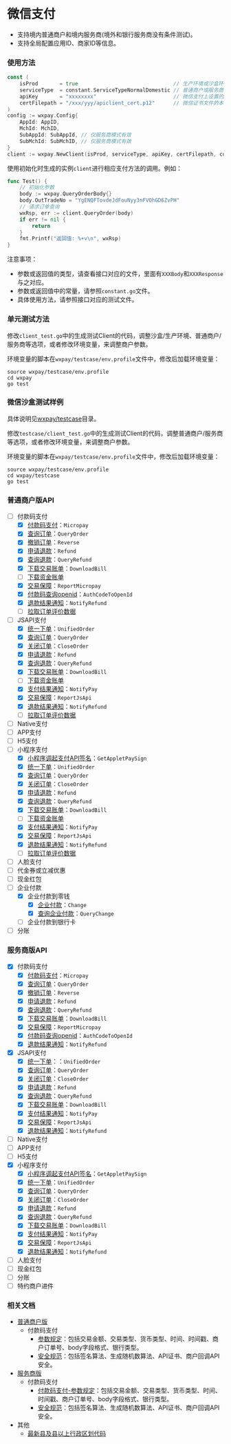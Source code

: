 # 微信支付

* 支持境内普通商户和境内服务商(境外和银行服务商没有条件测试)。
* 支持全局配置应用ID、商家ID等信息。

### 使用方法

```go
const (
    isProd       = true                               // 生产环境或沙盒环境
    serviceType  = constant.ServiceTypeNormalDomestic // 普通商户或服务商等类型
    apiKey       = "xxxxxxxx"                         // 微信支付上设置的API Key
    certFilepath = "/xxx/yyy/apiclient_cert.p12"      // 微信证书文件的本地路径，仅部分接口使用，如果不使用这些接口，可以传递空值
)
config := wxpay.Config{
    AppId: AppID,
    MchId: MchID,
    SubAppId: SubAppId, // 仅服务商模式有效
    SubMchId: SubMchID, // 仅服务商模式有效
}
client := wxpay.NewClient(isProd, serviceType, apiKey, certFilepath, config)
```

使用初始化时生成的实例`client`进行相应支付方法的调用。例如：

```go
func Test() {
	// 初始化参数
	body := wxpay.QueryOrderBody{}
	body.OutTradeNo = "YgENQFTovdeJdFouNyy3nFVOhGD6ZvPH"
	// 请求订单查询
	wxRsp, err := client.QueryOrder(body)
	if err != nil {
		return
	}
	fmt.Printf("返回值: %+v\n", wxRsp)
}
```

注意事项：

* 参数或返回值的类型，请查看接口对应的文件，里面有`XXXBody`和`XXXResponse`与之对应。
* 参数或返回值中的常量，请参照`constant.go`文件。
* 具体使用方法，请参照接口对应的测试文件。

### 单元测试方法

修改`client_test.go`中的生成测试Client的代码，调整沙盒/生产环境、普通商户/服务商等选项，或者修改环境变量，来调整商户参数。

环境变量的脚本在`wxpay/testcase/env.profile`文件中，修改后加载环境变量：

```shell
source wxpay/testcase/env.profile
cd wxpay
go test
```

### 微信沙盒测试样例

具体说明见[wxpay/testcase](testcase/)目录。

修改`testcase/client_test.go`中的生成测试Client的代码，调整普通商户/服务商等选项，或者修改环境变量，来调整商户参数。

环境变量的脚本在`wxpay/testcase/env.profile`文件中，修改后加载环境变量：

```shell
source wxpay/testcase/env.profile
cd wxpay/testcase
go test
```

### 普通商户版API

* [ ] 付款码支付
  * [x] [付款码支付](https://pay.weixin.qq.com/wiki/doc/api/micropay.php?chapter=9_10&index=1)：`Micropay`
  * [x] [查询订单](https://pay.weixin.qq.com/wiki/doc/api/micropay.php?chapter=9_2)：`QueryOrder`
  * [x] [撤销订单](https://pay.weixin.qq.com/wiki/doc/api/micropay.php?chapter=9_11&index=3)：`Reverse`
  * [x] [申请退款](https://pay.weixin.qq.com/wiki/doc/api/micropay.php?chapter=9_4)：`Refund`
  * [x] [查询退款](https://pay.weixin.qq.com/wiki/doc/api/micropay.php?chapter=9_5)：`QueryRefund`
  * [x] [下载交易账单](https://pay.weixin.qq.com/wiki/doc/api/micropay.php?chapter=9_6)：`DownloadBill`
  * [ ] [下载资金账单](https://pay.weixin.qq.com/wiki/doc/api/micropay.php?chapter=9_18&index=7)
  * [x] [交易保障](https://pay.weixin.qq.com/wiki/doc/api/micropay.php?chapter=9_14&index=8)：`ReportMicropay`
  * [x] [付款码查询openid](https://pay.weixin.qq.com/wiki/doc/api/micropay.php?chapter=9_13&index=9)：`AuthCodeToOpenId`
  * [x] [退款结果通知](https://pay.weixin.qq.com/wiki/doc/api/micropay.php?chapter=9_16&index=10)：`NotifyRefund`
  * [ ] [拉取订单评价数据](https://pay.weixin.qq.com/wiki/doc/api/micropay.php?chapter=9_17&index=11)
* [ ] JSAPI支付
  * [x] [统一下单](https://pay.weixin.qq.com/wiki/doc/api/jsapi.php?chapter=9_1)：`UnifiedOrder`
  * [x] [查询订单](https://pay.weixin.qq.com/wiki/doc/api/jsapi.php?chapter=9_2)：`QueryOrder`
  * [x] [关闭订单](https://pay.weixin.qq.com/wiki/doc/api/jsapi.php?chapter=9_3)：`CloseOrder`
  * [x] [申请退款](https://pay.weixin.qq.com/wiki/doc/api/jsapi.php?chapter=9_4)：`Refund`
  * [x] [查询退款](https://pay.weixin.qq.com/wiki/doc/api/jsapi.php?chapter=9_5)：`QueryRefund`
  * [x] [下载交易账单](https://pay.weixin.qq.com/wiki/doc/api/jsapi.php?chapter=9_6)：`DownloadBill`
  * [ ] [下载资金账单](https://pay.weixin.qq.com/wiki/doc/api/jsapi.php?chapter=9_18&index=7)
  * [x] [支付结果通知](https://pay.weixin.qq.com/wiki/doc/api/jsapi.php?chapter=9_7&index=8)：`NotifyPay`
  * [x] [交易保障](https://pay.weixin.qq.com/wiki/doc/api/jsapi.php?chapter=9_8&index=9)：`ReportJsApi`
  * [x] [退款结果通知](https://pay.weixin.qq.com/wiki/doc/api/jsapi.php?chapter=9_16&index=10)：`NotifyRefund`
  * [ ] [拉取订单评价数据](https://pay.weixin.qq.com/wiki/doc/api/jsapi.php?chapter=9_17&index=11)
* [ ] Native支付
* [ ] APP支付
* [ ] H5支付
* [ ] 小程序支付
  * [x] [小程序调起支付API签名](https://pay.weixin.qq.com/wiki/doc/api/wxa/wxa_api.php?chapter=7_7&index=5)：`GetAppletPaySign`
  * [x] [统一下单](https://pay.weixin.qq.com/wiki/doc/api/wxa/wxa_api.php?chapter=9_1)：`UnifiedOrder`
  * [x] [查询订单](https://pay.weixin.qq.com/wiki/doc/api/wxa/wxa_api.php?chapter=9_2)：`QueryOrder`
  * [x] [关闭订单](https://pay.weixin.qq.com/wiki/doc/api/wxa/wxa_api.php?chapter=9_3)：`CloseOrder`
  * [x] [申请退款](https://pay.weixin.qq.com/wiki/doc/api/wxa/wxa_api.php?chapter=9_4)：`Refund`
  * [x] [查询退款](https://pay.weixin.qq.com/wiki/doc/api/wxa/wxa_api.php?chapter=9_5)：`QueryRefund`
  * [x] [下载交易账单](https://pay.weixin.qq.com/wiki/doc/api/wxa/wxa_api.php?chapter=9_6)：`DownloadBill`
  * [ ] [下载资金账单](https://pay.weixin.qq.com/wiki/doc/api/wxa/wxa_api.php?chapter=9_18&index=7)
  * [x] [支付结果通知](https://pay.weixin.qq.com/wiki/doc/api/wxa/wxa_api.php?chapter=9_7&index=8)：`NotifyPay`
  * [x] [交易保障](https://pay.weixin.qq.com/wiki/doc/api/wxa/wxa_api.php?chapter=9_8&index=9)：`ReportJsApi`
  * [x] [退款结果通知](https://pay.weixin.qq.com/wiki/doc/api/wxa/wxa_api.php?chapter=9_16&index=10)：`NotifyRefund`
  * [ ] [拉取订单评价数据](https://pay.weixin.qq.com/wiki/doc/api/wxa/wxa_api.php?chapter=9_17&index=11)
* [ ] 人脸支付
* [ ] 代金券或立减优惠
* [ ] 现金红包
* [ ] 企业付款
  * [x] 企业付款到零钱
    * [x] [企业付款](https://pay.weixin.qq.com/wiki/doc/api/tools/mch_pay.php?chapter=14_2)：`Change`
    * [x] [查询企业付款](https://pay.weixin.qq.com/wiki/doc/api/tools/mch_pay.php?chapter=14_3)：`QueryChange`
  * [ ] 企业付款到银行卡
* [ ] 分账

### 服务商版API

* [x] 付款码支付
  * [x] [付款码支付](https://pay.weixin.qq.com/wiki/doc/api/micropay_sl.php?chapter=9_10&index=1)：`Micropay`
  * [x] [查询订单](https://pay.weixin.qq.com/wiki/doc/api/micropay_sl.php?chapter=9_2)：`QueryOrder`
  * [x] [撤销订单](https://pay.weixin.qq.com/wiki/doc/api/micropay_sl.php?chapter=9_11&index=3)：`Reverse`
  * [x] [申请退款](https://pay.weixin.qq.com/wiki/doc/api/micropay_sl.php?chapter=9_4)：`Refund`
  * [x] [查询退款](https://pay.weixin.qq.com/wiki/doc/api/micropay_sl.php?chapter=9_5)：`QueryRefund`
  * [x] [下载交易账单](https://pay.weixin.qq.com/wiki/doc/api/micropay_sl.php?chapter=9_6)：`DownloadBill`
  * [x] [交易保障](https://pay.weixin.qq.com/wiki/doc/api/micropay_sl.php?chapter=9_14&index=7)：`ReportMicropay`
  * [x] [付款码查询openid](https://pay.weixin.qq.com/wiki/doc/api/micropay_sl.php?chapter=9_12&index=8)：`AuthCodeToOpenId`
  * [x] [退款结果通知](https://pay.weixin.qq.com/wiki/doc/api/micropay_sl.php?chapter=9_16&index=9)：`NotifyRefund`
* [x] JSAPI支付
  * [x] [统一下单](https://pay.weixin.qq.com/wiki/doc/api/jsapi_sl.php?chapter=9_1)：：`UnifiedOrder`
  * [x] [查询订单](https://pay.weixin.qq.com/wiki/doc/api/jsapi_sl.php?chapter=9_2)：`QueryOrder`
  * [x] [关闭订单](https://pay.weixin.qq.com/wiki/doc/api/jsapi_sl.php?chapter=9_3)：`CloseOrder`
  * [x] [申请退款](https://pay.weixin.qq.com/wiki/doc/api/jsapi_sl.php?chapter=9_4)：`Refund`
  * [x] [查询退款](https://pay.weixin.qq.com/wiki/doc/api/jsapi_sl.php?chapter=9_5)：`QueryRefund`
  * [x] [下载交易账单](https://pay.weixin.qq.com/wiki/doc/api/jsapi_sl.php?chapter=9_6)：`DownloadBill`
  * [x] [支付结果通知](https://pay.weixin.qq.com/wiki/doc/api/jsapi_sl.php?chapter=9_7)：`NotifyPay`
  * [x] [交易保障](https://pay.weixin.qq.com/wiki/doc/api/jsapi_sl.php?chapter=9_8)：`ReportJsApi`
  * [x] [退款结果通知](https://pay.weixin.qq.com/wiki/doc/api/jsapi_sl.php?chapter=9_16)：`NotifyRefund`
* [ ] Native支付
* [ ] APP支付
* [ ] H5支付
* [x] 小程序支付
  * [x] [小程序调起支付API签名](https://pay.weixin.qq.com/wiki/doc/api/wxa/wxa_sl_api.php?chapter=7_7&index=5)：`GetAppletPaySign`
  * [x] [统一下单](https://pay.weixin.qq.com/wiki/doc/api/wxa/wxa_sl_api.php?chapter=9_1)：`UnifiedOrder`
  * [x] [查询订单](https://pay.weixin.qq.com/wiki/doc/api/wxa/wxa_sl_api.php?chapter=9_2)：`QueryOrder`
  * [x] [关闭订单](https://pay.weixin.qq.com/wiki/doc/api/wxa/wxa_sl_api.php?chapter=9_3)：`CloseOrder`
  * [x] [申请退款](https://pay.weixin.qq.com/wiki/doc/api/wxa/wxa_sl_api.php?chapter=9_4)：`Refund`
  * [x] [查询退款](https://pay.weixin.qq.com/wiki/doc/api/wxa/wxa_sl_api.php?chapter=9_5)：`QueryRefund`
  * [x] [下载交易账单](https://pay.weixin.qq.com/wiki/doc/api/wxa/wxa_sl_api.php?chapter=9_6)：`DownloadBill`
  * [x] [支付结果通知](https://pay.weixin.qq.com/wiki/doc/api/wxa/wxa_sl_api.php?chapter=9_7)：`NotifyPay`
  * [x] [交易保障](https://pay.weixin.qq.com/wiki/doc/api/wxa/wxa_sl_api.php?chapter=9_8)：`ReportJsApi`
  * [x] [退款结果通知](https://pay.weixin.qq.com/wiki/doc/api/wxa/wxa_sl_api.php?chapter=9_16)：`NotifyRefund`
* [ ] 人脸支付
* [ ] 现金红包
* [ ] 分账
* [ ] 特约商户进件

### 相关文档

* [普通商户版](https://pay.weixin.qq.com/wiki/doc/api/index.html)
  * 付款码支付
    * [参数规定](https://pay.weixin.qq.com/wiki/doc/api/micropay.php?chapter=4_2)：包括交易金额、交易类型、货币类型、时间、时间戳、商户订单号、body字段格式、银行类型。
    * [安全规范](https://pay.weixin.qq.com/wiki/doc/api/micropay.php?chapter=4_3)：包括签名算法、生成随机数算法、API证书、商户回调API安全。
* [服务商版](https://pay.weixin.qq.com/wiki/doc/api/sl.html)
  * 付款码支付
    * [付款码支付-参数规定](https://pay.weixin.qq.com/wiki/doc/api/micropay_sl.php?chapter=4_2)：包括交易金额、交易类型、货币类型、时间、时间戳、商户订单号、body字段格式、银行类型。
    * [安全规范](https://pay.weixin.qq.com/wiki/doc/api/micropay_sl.php?chapter=4_3)：包括签名算法、生成随机数算法、API证书、商户回调API安全。
* 其他
  * [最新县及县以上行政区划代码](https://pay.weixin.qq.com/wiki/doc/api/download/store_adress.csv)
